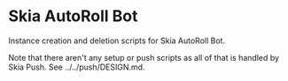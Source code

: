Skia AutoRoll Bot
=================

Instance creation and deletion scripts for Skia AutoRoll Bot.

Note that there aren't any setup or push scripts as all of that is handled by
Skia Push. See ../../push/DESIGN.md.

